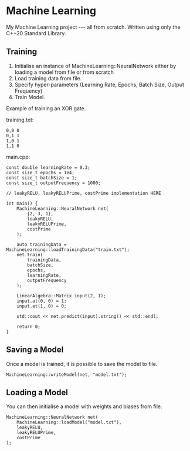 # Machine Learning
My Machine Learning project --- all from scratch. Written using only the C++20 Standard Library.

## Training
1) Initialise an instance of MachineLearning::NeuralNetwork either by loading a model from file or from scratch
2) Load training data from file.
3) Specify hyper-parameters (Learning Rate, Epochs, Batch Size, Output Frequency)
4) Train Model.

Example of training an XOR gate.

training.txt:

	0,0 0
	0,1 1
	1,0 1
	1,1 0

main.cpp:

	const double learningRate = 0.3;
	const size_t epochs = 1e4;
	const size_t batchSize = 1;
	const size_t outputFrequency = 1000;
	
	// leakyRELU, leakyRELUPrime, costPrime implementation HERE
	
	int main() {
		MachineLearning::NeuralNetwork net(
			{2, 3, 1},
			leakyRELU,
			leakyRELUPrime,
			costPrime
		);
	
		auto trainingData = MachineLearning::loadTrainingData("train.txt");
		net.train(
			trainingData,
			batchSize,
			epochs,
			learningRate,
			outputFrequency
		);
		
		LinearAlgebra::Matrix input(2, 1);
		input.at(0, 0) = 1;
		input.at(1, 0) = 0;
		
		std::cout << net.predict(input).string() << std::endl;
		
		return 0;
	}

## Saving a Model
Once a model is trained, it is possible to save the model to file.

	MachineLearning::writeModel(net, "model.txt");

## Loading a Model
You can then initialise a model with weights and biases from file.

	MachineLearning::NeuralNetwork net(
		MachineLearning::loadModel("model.txt"),
		leakyRELU,
		leakyRELUPrime,
		costPrime
	);